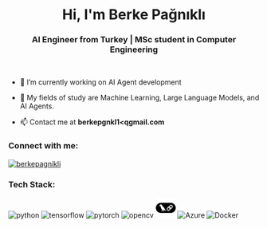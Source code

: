 <h1 align="center">Hi, I'm Berke Pağnıklı</h1>
<h3 align="center">AI Engineer from Turkey | MSc student in Computer Engineering</h3>
<br>

- 🔭 I’m currently working on AI Agent development

- 📝 My fields of study are Machine Learning, Large Language Models, and AI Agents.

- 📫 Contact me at **berkepgnkl1<qgmail.com**

<h3 align="left">Connect with me:</h3>
<p align="left">
<a href="www.linkedin.com/in/berke-pagnikli-370565165" target="blank"><img align="center" src="https://raw.githubusercontent.com/rahuldkjain/github-profile-readme-generator/master/src/images/icons/Social/linked-in-alt.svg" alt="berkepagnikli" height="30" width="40" /></a>
</p>

<h3 align="left">Tech Stack:</h3>
<p align="left">
  <img src="https://www.vectorlogo.zone/logos/python/python-icon.svg" alt="python" width="40" height="40"/>
  <img src="https://www.vectorlogo.zone/logos/tensorflow/tensorflow-icon.svg" alt="tensorflow" width="40" height="40"/>
  <img src="https://www.vectorlogo.zone/logos/pytorch/pytorch-icon.svg" alt="pytorch" width="40" height="40"/>
  <img src="https://www.vectorlogo.zone/logos/opencv/opencv-icon.svg" alt="opencv" width="40" height="40"/>
  <img src="https://raw.githubusercontent.com/simple-icons/simple-icons/e8ab37b214fe8d52fe935d4710d19e5a06a25271/icons/langchain.svg" alt="langchain" width="40" height="40"/>
  <img src="https://upload.wikimedia.org/wikipedia/commons/f/fa/Microsoft_Azure.svg" alt="Azure" width="40" height="40"/>
  <img src="https://www.vectorlogo.zone/logos/docker/docker-icon.svg" alt="Docker" width="40" height="40"/>
</p>
